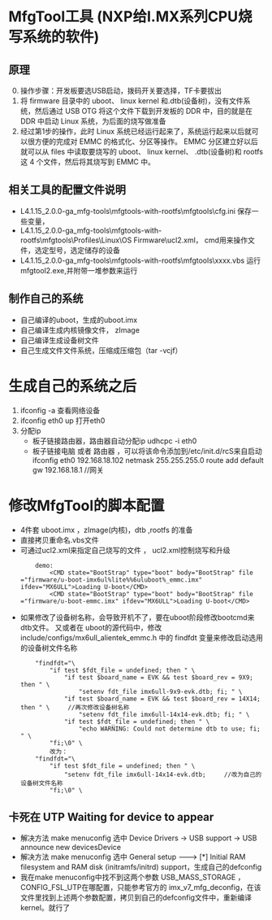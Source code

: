 # MfgTool工具  (NXP给I.MX系列CPU烧写系统的软件)

## 原理
0. 操作步骤：开发板要选USB启动，拨码开关要选择，TF卡要拔出
1. 将 firmware 目录中的 uboot、 linux kernel 和.dtb(设备树)，没有文件系统，然后通过 USB OTG 将这个文件下载到开发板的 DDR 中，目的就是在 DDR 中启动 Linux 系统，为后面的烧写做准备
2. 经过第1步的操作，此时 Linux 系统已经运行起来了，系统运行起来以后就可以很方便的完成对 EMMC 的格式化、分区等操作。 EMMC 分区建立好以后就可以从 files 中读取要烧写的 uboot、 linux kernel、 .dtb(设备树)和 rootfs 这 4 个文件，然后将其烧写到 EMMC 中。

## 相关工具的配置文件说明
* L4.1.15_2.0.0-ga_mfg-tools\mfgtools-with-rootfs\mfgtools\cfg.ini 保存一些变量，
* L4.1.15_2.0.0-ga_mfg-tools\mfgtools-with-rootfs\mfgtools\Profiles\Linux\OS Firmware\ucl2.xml， cmd用来操作文件，选定型号，选定储存的设备
* L4.1.15_2.0.0-ga_mfg-tools\mfgtools-with-rootfs\mfgtools\xxxx.vbs 运行mfgtool2.exe,并附带一堆参数来运行


## 制作自己的系统
* 自己编译的uboot，生成的uboot.imx
* 自己编译生成内核镜像文件， zImage
* 自己编译生成设备树文件
* 自己生成文件文件系统，压缩成压缩包（tar -vcjf）

# 生成自己的系统之后
1. ifconfig -a 查看网络设备
2. ifconfig eth0 up 打开eth0
3. 分配ip
    * 板子链接路由器，路由器自动分配ip
        udhcpc -i eth0 
    * 板子链接电脑 或者 路由器 ，可以将该命令添加到/etc/init.d/rcS来自启动
        ifconfig eth0 192.168.18.102     netmask 255.255.255.0
        route add default gw 192.168.18.1       //网关


# 修改MfgTool的脚本配置
* 4件套 uboot.imx ，zImage(内核)，dtb ,rootfs 的准备
* 直接拷贝重命名.vbs文件
* 可通过ucl2.xml来指定自己烧写的文件 ， ucl2.xml控制烧写和升级
    ```
        demo:
            <CMD state="BootStrap" type="boot" body="BootStrap" file ="firmware/u-boot-imx6ul%lite%%6uluboot%_emmc.imx" ifdev="MX6ULL">Loading U-boot</CMD>
            <CMD state="BootStrap" type="boot" body="BootStrap" file ="firmware/u-boot-emmc.imx" ifdev="MX6ULL">Loading U-boot</CMD>    
    ```
* 如果修改了设备树名称，会导致开机不了，要在uboot阶段修改bootcmd来dtb文件。 又或者在 uboot的源代码中，修改 include/configs/mx6ull_alientek_emmc.h 中的 findfdt 变量来修改启动选用的设备树文件名称
    ```
        "findfdt="\
			"if test $fdt_file = undefined; then " \
				"if test $board_name = EVK && test $board_rev = 9X9; then " \
					"setenv fdt_file imx6ull-9x9-evk.dtb; fi; " \
				"if test $board_name = EVK && test $board_rev = 14X14; then " \     //再次修改设备树名称
					"setenv fdt_file imx6ull-14x14-evk.dtb; fi; " \
				"if test $fdt_file = undefined; then " \
					"echo WARNING: Could not determine dtb to use; fi; " \
			"fi;\0" \
            改为：
        "findfdt="\
			"if test $fdt_file = undefined; then " \
				"setenv fdt_file imx6ull-14x14-evk.dtb;     //改为自己的设备树文件名称
			"fi;\0" \
    ```


## 卡死在 UTP Waiting for device to appear
* 解决方法 make menuconfig 选中 Device Drivers -> USB support -> USB announce new devicesDevice
* 解决方法 make menuconfig 选中 General setup ---> [*] Initial RAM filesystem and RAM disk (initramfs/initrd) support，生成自己的defconfig
* 我在make menuconfig中找不到这两个参数 USB_MASS_STORAGE ，CONFIG_FSL_UTP在哪配置，只能参考官方的 imx_v7_mfg_deconfig，在该文件里找到上述两个参数配置，拷贝到自己的defconfig文件中，重新编译kernel。就行了



